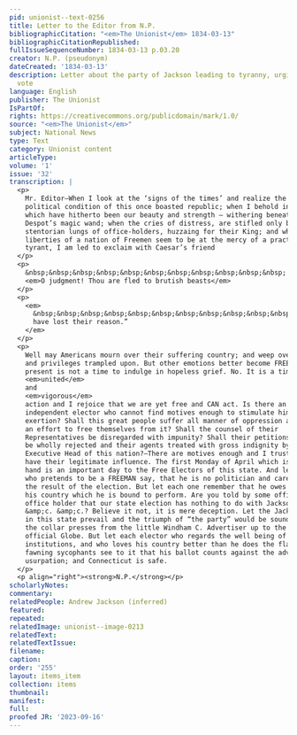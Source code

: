 ```yaml
---
pid: unionist--text-0256
title: Letter to the Editor from N.P.
bibliographicCitation: "<em>The Unionist</em> 1834-03-13"
bibliographicCitationRepublished: 
fullIssueSequenceNumber: 1834-03-13 p.03.20
creator: N.P. (pseudonym)
dateCreated: '1834-03-13'
description: Letter about the party of Jackson leading to tyranny, urging people to
  vote
language: English
publisher: The Unionist
IsPartOf: 
rights: https://creativecommons.org/publicdomain/mark/1.0/
source: "<em>The Unionist</em>"
subject: National News
type: Text
category: Unionist content
articleType: 
volume: '1'
issue: '32'
transcription: |
  <p>
    Mr. Editor—When I look at the ‘signs of the times’ and realize the present
    political condition of this once boasted republic; when I behold institutions
    which have hitherto been our beauty and strength — withering beneath a
    Despot’s magic wand; when the cries of distress, are stifled only by the
    stentorian lungs of office-holders, huzzaing for their King; and when the
    liberties of a nation of Freemen seem to be at the mercy of a practical
    tyrant, I am led to exclaim with Caesar’s friend
  </p>
  <p>
    &nbsp;&nbsp;&nbsp;&nbsp;&nbsp;&nbsp;&nbsp;&nbsp;&nbsp;&nbsp;&nbsp; “
    <em>O judgment! Thou are fled to brutish beasts</em>
  </p>
  <p>
    <em>
      &nbsp;&nbsp;&nbsp;&nbsp;&nbsp;&nbsp;&nbsp;&nbsp;&nbsp;&nbsp;&nbsp; And men
      have lost their reason.”
    </em>
  </p>
  <p>
    Well may Americans mourn over their suffering country; and weep over rights
    and privileges trampled upon. But other emotions better become FREEMEN. The
    present is not a time to indulge in hopeless grief. No. It is a time for
    <em>united</em>
    and
    <em>vigorous</em>
    action and I rejoice that we are yet free and CAN act. Is there an honest
    independent elector who cannot find motives enough to stimulate him to
    exertion? Shall this great people suffer all manner of oppression and not make
    an effort to free themselves from it? Shall the counsel of their
    Representatives be disregarded with impunity? Shall their petitions for relief
    be wholly rejected and their agents treated with gross indignity by the
    Executive Head of this nation?—There are motives enough and I trust they will
    have their legitimate influence. The first Monday of April which is just at
    hand is an important day to the Free Electors of this state. And let no one
    who pretends to be a FREEMAN say, that he is no politician and cares not for
    the result of the election. But let each one remember that he owes a duty to
    his country which he is bound to perform. Are you told by some officious
    office holder that our state election has nothing to do with Jacksonism,
    &amp;c. &amp;c.? Believe it not, it is mere deception. Let the Jackson ticket
    in this state prevail and the triumph of “the party” would be sounded by all
    the collar presses from the little Windham C. Advertiser up to the great
    official Globe. But let each elector who regards the well being of our free
    institutions, and who loves his country better than he does the flattery of
    fawning sycophants see to it that his ballot counts against the advocates of
    usurpation; and Connecticut is safe.
  </p>
  <p align="right"><strong>N.P.</strong></p>
scholarlyNotes: 
commentary: 
relatedPeople: Andrew Jackson (inferred)
featured: 
repeated: 
relatedImage: unionist--image-0213
relatedText: 
relatedTextIssue: 
filename: 
caption: 
order: '255'
layout: items_item
collection: items
thumbnail: 
manifest: 
full: 
proofed JR: '2023-09-16'
---
```

